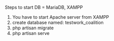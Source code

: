 Steps to start 
DB = MariaDB, XAMPP
1. You have to start Apache server from XAMPP
2. create database named: testwork_coalition 
3. php artisan migrate
4. php artisan serve
